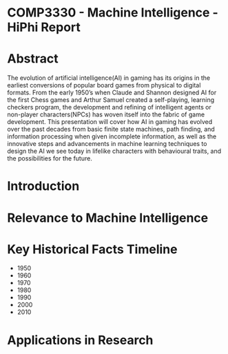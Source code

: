 COMP3330 - Machine Intelligence - HiPhi Report
==============================================

# Abstract #

The evolution of artificial intelligence(AI) in gaming has its origins in the earliest conversions of popular board games from physical to digital formats. From the early 1950’s when Claude and Shannon designed AI for the first Chess games and Arthur Samuel created a self-playing, learning checkers program, the development and refining of intelligent agents or non-player characters(NPCs) has woven itself into the fabric of game development. This presentation will cover how AI in gaming has evolved over the past decades from basic finite state machines, path finding, and information processing when given incomplete information, as well as the innovative steps and advancements in machine learning techniques to design the AI we see today in lifelike characters with behavioural traits, and the possibilities for the future.

# Introduction #

# Relevance to Machine Intelligence #

# Key Historical Facts Timeline #

* 1950
* 1960
* 1970
* 1980
* 1990
* 2000
* 2010

# Applications in Research #